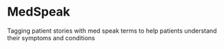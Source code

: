 # MedSpeak
Tagging patient stories with med speak terms to help patients understand their symptoms and conditions

